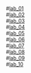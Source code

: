 #[lab_01](https://github.com/Nikhilyamsani/aiml/blob/main/AIML_assignment_1.ipynb)\
#[lab_02](https://github.com/Nikhilyamsani/aiml/blob/main/AIML_Assignment_2.ipynb)\
#[lab_03](https://github.com/Nikhilyamsani/aiml/blob/main/AIML_Assignment_3.ipynb)\
#[lab_04](https://github.com/Nikhilyamsani/aiml/blob/main/AIML_assignment_4.ipynb)\
#[lab_05](https://github.com/Nikhilyamsani/aiml/blob/main/AIML_Assignment_5.ipynb)\
#[lab_06](https://github.com/Nikhilyamsani/aiml/blob/main/AIML_Assignment_6.ipynb)\
#[lab_07](https://github.com/Nikhilyamsani/aiml/blob/main/AIML_LAB_07)\
#[lab_08](https://github.com/Nikhilyamsani/aiml/blob/main/AIML_Assignment_8.ipynb)\
#[lab_09](https://github.com/Nikhilyamsani/aiml/blob/main/Aiml_lab_09.ipynb)\
#[lab_10](https://github.com/Nikhilyamsani/aiml/blob/main/AIML_Assignment_10.ipynb)
